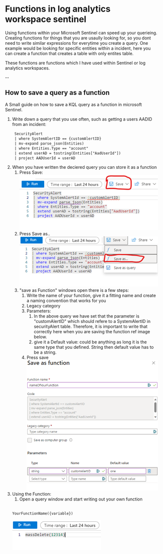 # Functions in log analytics workspace sentinel 
Using functions within your Microsoft Sentinel can speed up your querieing. Creating functions for things that you are usaully looking for, so you dont need to write similar expressions for everytime you create a query. One example would be looking for specific entities within a incident, here you can create a function that creates a table with only entites table. 

These functions are functions which I have used within Sentinel or log analytics workspaces. 

-- 

## How to save a query as a function 

A Small guide on how to save a KQL query as a function in microsoft Sentinel. 

1. Write down a query that you use often, such as getting a users AADID from an incident: 
   ```
    SecurityAlert
    | where SystemAlertID == {customAlertID}
    | mv-expand parse_json(Entities)
    | where Entities.Type == "account"
    | extend userAD = tostring(Entities["AadUserId"])
    | project AADUserId = userAD
   ```
2. When you have written the deciered query you can store it as a function
   1. Press Save: 
    ![](images/image.png)
   2.  Press Save as.. 
    ![](images/image2.png)
   3.  "save as Function" windows open there is a few steps: 
       1.  Write the name of your function, give it a fitting name and create a naming convention that works for you
       2.  Legacy category 
       3.  Parameters: 
           1.  In the above query we have set that the parameter is "customAlertID" which should refere to a SystemAlertID in securityAlert table. 
           Therefore, it is important to write that correctly here when you are saving the function ref image below.
           2. give it a Default value: could be anything as long it is the same type that you defined. String then default value has to be a string. 
       4. Press save 
        ![](images/image_saveFunciton.png)
3. Using the Function: 
   1. Open a query window and start writing out your own function 
    ```
    
    YourFunctionName({variable})
    ```
   ![](images/image_useFunction.png)
